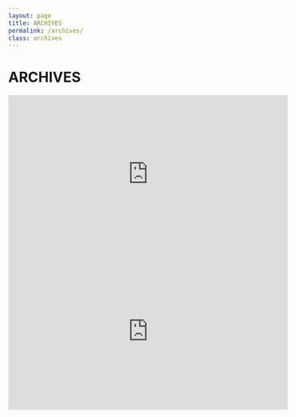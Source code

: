 ```yaml
---
layout: page
title: ARCHIVES
permalink: /archives/
class: archives
---
```

# ARCHIVES

<iframe width="560" height="315" src="https://www.youtube.com/embed/videoseries?list=PLDeicGW8SQOwVdHDQkhUoDkCS67VDRVAd" title="YouTube video player" frameborder="0" allow="accelerometer; autoplay; clipboard-write; encrypted-media; gyroscope; picture-in-picture" allowfullscreen></iframe>

<iframe width="560" height="315" src="https://www.youtube.com/embed/videoseries?list=PLDeicGW8SQOx1PM5iAuSNZVw28XyyawCJ" title="YouTube video player" frameborder="0" allow="accelerometer; autoplay; clipboard-write; encrypted-media; gyroscope; picture-in-picture" allowfullscreen></iframe>